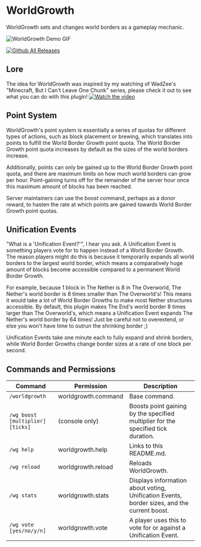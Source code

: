 # WorldGrowth
WorldGrowth sets and changes world borders as a gameplay mechanic.

![WorldGrowth Demo GIF](wgdemo.gif)

[![Github All Releases](https://img.shields.io/github/downloads/lichenaut/WorldGrowth/total.svg)]()

## Lore
The idea for WorldGrowth was inspired by my watching of WadZee's "Minecraft, But I Can't Leave One Chunk" series, please check it out to see what you can do with this plugin! 
[![Watch the video](https://img.youtube.com/vi/S6yBK5LcO68/maxresdefault.jpg)](https://www.youtube.com/watch?v=S6yBK5LcO68)

## Point System
WorldGrowth's point system is essentially a series of quotas for different types of actions, such as block placement or brewing, which translates into points to fulfill the World Border Growth point quota. The World Border Growth point quota increases by default as the sizes of the world borders increase.

Additionally, points can only be gained up to the World Border Growth point quota, and there are maximum limits on how much world borders can grow per hour. Point-gaining turns off for the remainder of the server hour once this maximum amount of blocks has been reached.

Server maintainers can use the boost command, perhaps as a donor reward, to hasten the rate at which points are gained towards World Border Growth point quotas.

## Unification Events
"What is a 'Unification Event?'", I hear you ask. A Unification Event is something players vote for to happen instead of a World Border Growth. The reason players might do this is because it temporarily expands all world borders to the largest world border, which means a comparatively huge amount of blocks become accessible compared to a permanent World Border Growth.

For example, because 1 block in The Nether is 8 in The Overworld, The Nether's world border is 8 times smaller than The Overworld's! This means it would take a lot of World Border Growths to make most Nether structures accessible. By default, this plugin makes The End's world border 8 times larger than The Overworld's, which means a Unification Event expands The Nether's world border by 64 times! Just be careful not to overextend, or else you won't have time to outrun the shrinking border ;)

Unification Events take one minute each to fully expand and shrink borders, while World Border Growths change border sizes at a rate of one block per second.

## Commands and Permissions
| Command               | Permission          | Description                                                                                        |
|-----------------------|---------------------|----------------------------------------------------------------------------------------------------|
| `/worldgrowth`        | worldgrowth.command | Base command.                                                                                     |
| `/wg boost [multiplier] [ticks]` | (console only)       | Boosts point gaining by the specified multiplier for the specified tick duration.               |
| `/wg help`            | worldgrowth.help    | Links to this README.md.                                                                          |
| `/wg reload`          | worldgrowth.reload  | Reloads WorldGrowth.                                                                              |
| `/wg stats`           | worldgrowth.stats   | Displays information about voting, Unification Events, border sizes, and the current boost.      |
| `/wg vote [yes/no/y/n]` | worldgrowth.vote  | A player uses this to vote for or against a Unification Event.                                    |

